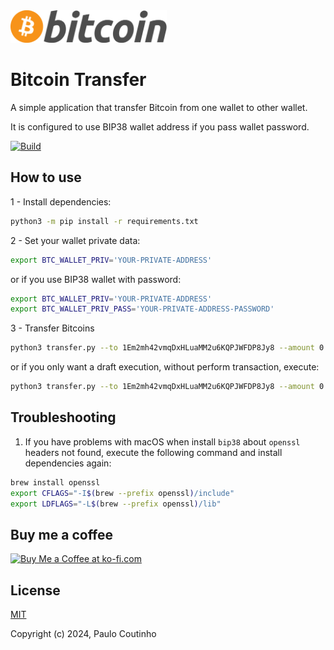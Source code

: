 <img width="250" src="extras/images/bitcoin-logo.png" alt="Bitcoin Logo">

# Bitcoin Transfer

A simple application that transfer Bitcoin from one wallet to other wallet.

It is configured to use BIP38 wallet address if you pass wallet password.

[![Build](https://github.com/paulocoutinhox/bitcoin-transfer/actions/workflows/build.yml/badge.svg)](https://github.com/paulocoutinhox/bitcoin-transfer/actions/workflows/build.yml)

## How to use

1 - Install dependencies:

```bash
python3 -m pip install -r requirements.txt
```

2 - Set your wallet private data:

```bash
export BTC_WALLET_PRIV='YOUR-PRIVATE-ADDRESS'
```

or if you use BIP38 wallet with password:

```bash
export BTC_WALLET_PRIV='YOUR-PRIVATE-ADDRESS'
export BTC_WALLET_PRIV_PASS='YOUR-PRIVATE-ADDRESS-PASSWORD'
```

3 - Transfer Bitcoins

```bash
python3 transfer.py --to 1Em2mh42vmqDxHLuaMM2u6KQPJWFDP8Jy8 --amount 0.00001000
```

or if you only want a draft execution, without perform transaction, execute:

```bash
python3 transfer.py --to 1Em2mh42vmqDxHLuaMM2u6KQPJWFDP8Jy8 --amount 0.00001000 --draft
```

## Troubleshooting

1. If you have problems with macOS when install `bip38` about `openssl` headers not found, execute the following command and install dependencies again:

```bash
brew install openssl
export CFLAGS="-I$(brew --prefix openssl)/include"
export LDFLAGS="-L$(brew --prefix openssl)/lib"
```

## Buy me a coffee

<a href='https://ko-fi.com/paulocoutinho' target='_blank'><img height='36' style='border:0px;height:36px;' src='https://az743702.vo.msecnd.net/cdn/kofi1.png?v=2' border='0' alt='Buy Me a Coffee at ko-fi.com' /></a>

## License

[MIT](http://opensource.org/licenses/MIT)

Copyright (c) 2024, Paulo Coutinho
